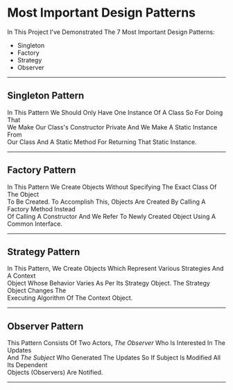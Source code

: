<h1>Most Important Design Patterns</h1>

<p>In This Project I've Demonstrated The 7 Most Important Design Patterns:</p>

<ul>
	<li>Singleton</li>
	<li>Factory</li>
	<li>Strategy</li>
	<li>Observer</li>
</ul>

<hr/>

<h2>Singleton Pattern</h2>
<p>In This Pattern We Should Only Have One Instance Of A Class So For Doing That<br/> 
We Make Our Class's Constructor Private And We Make A Static Instance From <br/>Our Class And 
A Static Method For Returning That Static Instance.</p>

<hr/>

<h2>Factory Pattern</h2>
<p>In This Pattern We Create Objects Without Specifying The Exact Class Of The Object<br/>
 To Be Created. To Accomplish This, Objects Are Created By Calling A Factory Method Instead<br/>
 Of Calling A Constructor And We Refer To Newly Created Object Using A Common Interface.</p>
 
 <hr/>
 
 <h2>Strategy Pattern</h2>
 <p>In This Pattern, We Create Objects Which Represent Various Strategies And A Context<br/>
 Object Whose Behavior Varies As Per Its Strategy Object. The Strategy Object Changes The<br/>
 Executing Algorithm Of The Context Object.</p>
 
 <hr/>
 
 <h2>Observer Pattern</h2>
 <p>This Pattern Consists Of Two Actors, <i>The Observer</i> Who Is Interested In The Updates</br>
 And <i>The Subject</i> Who Generated The Updates So If Subject Is Modified All Its Dependent<br/>
 Objects (Observers) Are Notified.</p>
 
 <hr/>
 
 
 
 
 
 
 
 
 
 